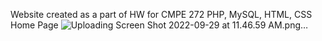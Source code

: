 Website created as a part of HW for CMPE 272
PHP, MySQL, HTML, CSS
Home Page
![Uploading Screen Shot 2022-09-29 at 11.46.59 AM.png…]()

